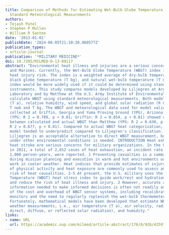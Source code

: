 ```yaml
---
title: Comparison of Methods for Estimating Wet-Bulb Globe Temperature Index From
  Standard Meteorological Measurements
authors:
- Tejash Patel
- Stephen P Mullen
- William R Santee
date: '2013-01-01'
publishDate: '2024-06-05T21:10:20.860577Z'
publication_types:
- article-journal
publication: '*MILITARY MEDICINE*'
doi: 10.7205/MILMED-D-13-00117
abstract: "Environmental heat illness and injuries are a serious concern for the Army
  and Marines. Currently, the Wet-Bulb Globe Temperature (WBGT) index is used to evaluate
  heat injury risk. The index is a weighted average of dry-bulb temperature (T db),
  black globe temperature (T bg), and natural wet-bulb temperature (T nwb). The WBGT
  index would be more widely used if it could be determined using standard weather
  instruments. This study compares models developed by Liljegren at Argonne National
  Laboratory and by Matthew at the U.S. Army Institute of Environmental Medicine that
  calculate WBGT using standard meteorological measurements. Both models use air temperature
  (T a), relative humidity, wind speed, and global solar radiation (R G) to calculate
  T nwb and T bg. The WBGT and meteorological data used for model validation were
  collected at Griffin, Georgia and Yuma Proving Ground (YPG), Arizona. Liljegren
  (YPG: R 2 = 0.709, p < 0.01; Griffin: R 2 = 0.854, p < 0.01) showed closer agreement
  between calculated and actual WBGT than Matthew (YPG: R 2 = 0.630, p < 0.01; Griffin:
  R 2 = 0.677, p < 0.01). Compared to actual WBGT heat categorization, the Matthew
  model tended to underpredict compared to Liljegren's classification. Results indicate
  Liljegren is an acceptable alternative to direct WBGT measurement, but verification
  under other environmental conditions is needed. INTRODUCTION Heat exhaustion and
  heat stroke are serious concerns for military organizations. In the U.S. military
  in 2011, a total of 2,652 cases of heat exhaustion, an incident rate of 1.82 per
  1,000 person-years, were reported. 1 Preventing casualties is a command responsibility
  during mission planning and execution in warm and hot environments or during hard
  work in cooler weather. Heat indices that provide estimates of injury risk because
  of physical activity and heat exposure are commonly used to assess and reduce the
  risk of heat causalities. 2-5 At present, the U.S. military uses the Wet-Bulb Globe
  Temperature (WBGT) heat stress index to guide work/rest and hydration practices
  and reduce the risk of heat illness and injury. 2 However, accurate and timely WBGT
  information needed to make informed decisions is often not readily available because
  of the cost and overhead of WBGT sensor systems, including recalibration of electronic
  monitors and the need to regularly replenish the wet-bulb thermometer's H 2 O reservoir.
  Fortunately, mathematical models have been developed that estimate WBGT from standard
  weather measurements, i.e., air temperature (T a), air velocity, radiant load (e.g.,
  direct, diffuse, or reflected solar radiation), and humidity."
links:
- name: URL
  url: https://academic.oup.com/milmed/article-abstract/178/8/926/4259709
---
```

